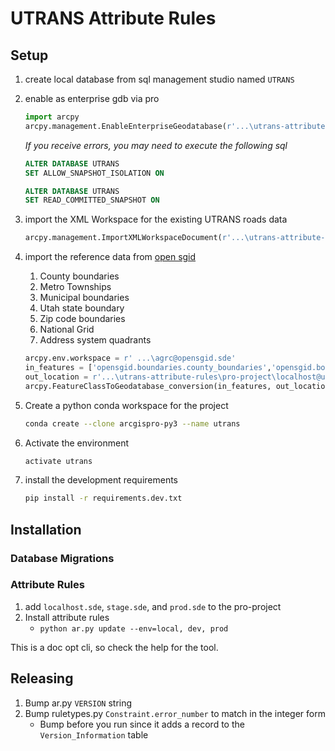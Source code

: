# UTRANS Attribute Rules

## Setup

1. create local database from sql management studio named `UTRANS`
1. enable as enterprise gdb via pro

    ```py
    import arcpy
    arcpy.management.EnableEnterpriseGeodatabase(r'...\utrans-attribute-rules\pro-project\localhost@utrans.sde', r'C:\Program Files\ESRI\License10.6\sysgen\keycodes')
    ```

    _If you receive errors, you may need to execute the following sql_

    ```sql
    ALTER DATABASE UTRANS
    SET ALLOW_SNAPSHOT_ISOLATION ON

    ALTER DATABASE UTRANS
    SET READ_COMMITTED_SNAPSHOT ON
    ```

1. import the XML Workspace for the existing UTRANS roads data

    ```py
    arcpy.management.ImportXMLWorkspaceDocument(r'...\utrans-attribute-rules\pro-project\localhost@utrans.sde', r'...\utrans-attribute-rules\data\roads_edit.XML', 'DATA', None)
    ```

1. import the reference data from [open sgid](https://gis.utah.gov/sgid/open-sgid/)

    1. County boundaries
    1. Metro Townships
    1. Municipal boundaries
    1. Utah state boundary
    1. Zip code boundaries
    1. National Grid
    1. Address system quadrants

    ```py
    arcpy.env.workspace = r' ...\agrc@opensgid.sde'
    in_features = ['opensgid.boundaries.county_boundaries','opensgid.boundaries.metro_townships','opensgid.boundaries.municipal_boundaries','opensgid.boundaries.state_boundary','opensgid.boundaries.zip_code_areas','opensgid.indices.national_grid','opensgid.location.address_system_quadrants']
    out_location = r'...\utrans-attribute-rules\pro-project\localhost@utrans.sde'
    arcpy.FeatureClassToGeodatabase_conversion(in_features, out_location)
    ```

1. Create a python conda workspace for the project

    ```sh
    conda create --clone arcgispro-py3 --name utrans
    ```

1. Activate the environment

    ```sh
    activate utrans
    ```

1. install the development requirements

    ```sh
    pip install -r requirements.dev.txt
    ```

## Installation

### Database Migrations

### Attribute Rules

1. add `localhost.sde`, `stage.sde`, and `prod.sde` to the pro-project
1. Install attribute rules
   - `python ar.py update --env=local, dev, prod`

This is a doc opt cli, so check the help for the tool.

## Releasing

1. Bump ar.py `VERSION` string
1. Bump ruletypes.py `Constraint.error_number` to match in the integer form
   - Bump before you run since it adds a record to the `Version_Information` table
